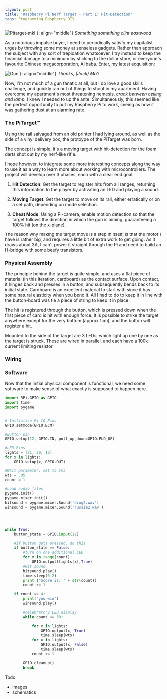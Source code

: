 ```yaml
---
layout: post
title: 'Raspberry Pi Nerf Target - Part 1: Hit-Detection'
tags: Programming Raspberry DIY
---
```



![Pitarget-mkI](http://picture)
{: align="middle"}
*Something something clint eastwood*

As a notorious impulse buyer, I need to periodically satisfy my capitalist urges by throwing some money at senseless gadgets. Rather than approach the subject with any sort of trepidation whatsoever, I try instead to keep the financial damage to a minimum by sticking to the dollar store, or everyone's favourite Chinese megacorporation, Alibaba. Enter, my latest acquisition:

![Gun](http://picture)
{: align="middle"}
*Thanks, (Jack) Ma'!*

Now, I'm not much of a gun fanatic at all, but I do love a good skills challenge, and quickly ran out of things to shoot in my apartment. Having overcome my apartment's most threatening nemesis, *crack between ceiling and lamp*, I knew I needed to up the ante. Simultaneously, this seemed like the perfect opportunity to put my Raspberry Pi to work, seeing as how it was gathering dust at an alarming rate.

### The PiTarget™

Using the rail salvaged from an old printer I had lying around, as well as the side of a vinyl delivery box, the protoype of the PiTarget was born.

The concept is simple, it's a moving target with hit-detection for the foam darts shot out by my nerf-like rifle.


I hope however, to integrate some more interesting concepts along the way to use it as a way to learn more about working with microcontrollers. The project will develop over 3 phases, each with a clear end goal.

1. **Hit Detection**: Get the target to register hits from all ranges, returning this information to the player by activating an LED and playing a sound.

2. **Moving Target**: Get the target to move on its rail, either erratically or on a set path, depending on mode selection.

3. **Cheat Mode**: Using a Pi-camera, enable motion detection so that the target follows the direction in which the gun is aiming, guaranteeing a 100% hit (on the x-plane).


The reason why making the target move is a step in itself, is that the motor I have is rather big, and requires a little bit of extra work to get going. As it draws about 3A, I can't power it straight through the Pi and need to build an H-bridge with some beefy transistors.

### Physical Assembly

The principle behind the target is quite simple, and uses a flat piece of material (in this iteration, cardboard) as the contact surface. Upon contact, it hinges back and presses in a button, and subsequently bends back to its initial state. Cardboard is an excellent material to start with since it has some natural elasticity when you bend it. All I had to do to keep it in line with the button-board was tie a piece of string  to keep it in place.

The hit is registered through the button, which is pressed down when the first piece of card is hit with enough force. It is possible to strike the target anywhere except for the very bottom (approx 1cm), and the button will register a hit.

Mounted to the side of the target are 3 LEDs, which light up one by one as the target is struck. These are wired in parallel, and each have a 100k current limiting resistor.

### Wiring


### Software

Now that the initial physical component is functional, we need some software to make sense of what exactly is supposed to happen here.




~~~py
import RPi.GPIO as GPIO
import time
import pygame


# Initialise Pi IO Pins
GPIO.setmode(GPIO.BCM)

#Button pin
GPIO.setup(12, GPIO.IN, pull_up_down=GPIO.PUD_UP)

#LED Pins
lights = [21, 20, 16]
for x in lights:
    GPIO.setup(x, GPIO.OUT)

#Wait parameter, set to 5ms
wts = .05
count = 1

#Load audio files
pygame.init()
pygame.mixer.init()
hitsound = pygame.mixer.Sound('ding2.wav')
winsound = pygame.mixer.Sound('russia2.wav')




while True:
    button_state = GPIO.input(12)

    #if button gets pressed, do this
    if button_state == False:
        #turn on one additional LED
        for x in range(count):
            GPIO.output(lights[x],True)
        #Hit sound    
        hitsound.play()   
        time.sleep(0.2)
        print ("Score is: " + str(count))
        count += 1

    if count == 4:
        print("you win")
        winsound.play()   

        #celebratory LED display
        while count <= 30:

            for x in lights:
                GPIO.output(x, True)
                time.sleep(wts)
            for x in lights:
                GPIO.output(x, False)
                time.sleep(wts)
            count += 1

        GPIO.cleanup()
        break
~~~

Todo
- images
- schematics
